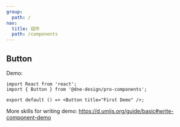 ```yaml
---
group:
  path: /
nav:
  title: 组件
  path: /components
---
```

## Button

Demo:

```tsx
import React from 'react';
import { Button } from '@dne-design/pro-components';

export default () => <Button title="First Demo" />;
```

More skills for writing demo: https://d.umijs.org/guide/basic#write-component-demo
